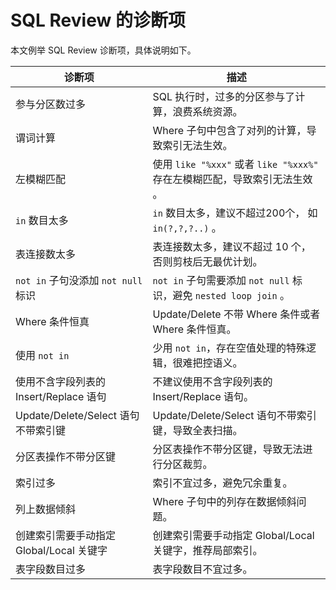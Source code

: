 # SQL Review 的诊断项

本文例举 SQL Review 诊断项，具体说明如下。

|                          诊断项                |                             描述                                   |
|-----------------------------------------------|-------------------------------------------------------------------|
| 参与分区数过多                                  | SQL 执行时，过多的分区参与了计算，浪费系统资源。                             |
| 谓词计算                                       |Where 子句中包含了对列的计算，导致索引无法生效。                            |
|左模糊匹配                                      |使用 `like "%xxx"` 或者 `like "%xxx%"` 存在左模糊匹配，导致索引无法生效 。          |
|`in` 数目太多                                      |`in` 数目太多，建议不超过200个， 如 `in(?,?,?..)` 。                         |
|表连接数太多                                     |表连接数太多，建议不超过 10 个，否则剪枝后无最优计划。                        |
|`not in` 子句没添加 `not null` 标识                    |`not in` 子句需要添加 `not null` 标识，避免 `nested loop join` 。                |
|Where 条件恒真                                   |Update/Delete 不带 Where 条件或者 Where 条件恒真。                          |
|使用 `not in`                                     |少用 `not in`，存在空值处理的特殊逻辑，很难把控语义。                          |
|使用不含字段列表的 Insert/Replace 语句              |不建议使用不含字段列表的 Insert/Replace 语句。                             |
|Update/Delete/Select 语句不带索引键               | Update/Delete/Select 语句不带索引键，导致全表扫描。                       |
|分区表操作不带分区键                              |分区表操作不带分区键，导致无法进行分区裁剪。                              |
|索引过多                                        |索引不宜过多，避免冗余重复。                                             |
|列上数据倾斜                                     | Where 子句中的列存在数据倾斜问题。                                     |
|创建索引需要手动指定 Global/Local 关键字             |创建索引需要手动指定 Global/Local 关键字，推荐局部索引。                     |
|表字段数目过多                                   |表字段数目不宜过多。                                                   |
